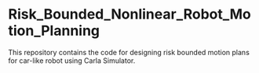 # Risk_Bounded_Nonlinear_Robot_Motion_Planning
This repository contains the code for designing risk bounded motion plans for car-like robot using Carla Simulator.
